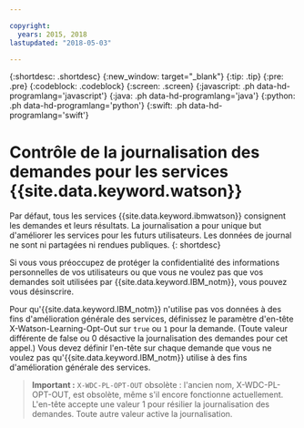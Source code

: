```yaml
---

copyright:
  years: 2015, 2018
lastupdated: "2018-05-03"

---
```


{:shortdesc: .shortdesc}
{:new_window: target="_blank"}
{:tip: .tip}
{:pre: .pre}
{:codeblock: .codeblock}
{:screen: .screen}
{:javascript: .ph data-hd-programlang='javascript'}
{:java: .ph data-hd-programlang='java'}
{:python: .ph data-hd-programlang='python'}
{:swift: .ph data-hd-programlang='swift'}

# Contrôle de la journalisation des demandes pour les services {{site.data.keyword.watson}}

Par défaut, tous les services {{site.data.keyword.ibmwatson}} consignent les demandes et leurs résultats. La journalisation a pour unique but d'améliorer les services pour les futurs utilisateurs. Les données de journal ne sont ni partagées ni rendues publiques.
{: shortdesc}

Si vous vous préoccupez de protéger la confidentialité des informations personnelles de vos utilisateurs ou que vous ne voulez pas que vos demandes soit utilisées par {{site.data.keyword.IBM_notm}}, vous pouvez vous désinscrire.

Pour qu'{{site.data.keyword.IBM_notm}} n'utilise pas vos données à des fins d'amélioration générale des services, définissez le paramètre d'en-tête X-Watson-Learning-Opt-Out sur `true` ou `1` pour la demande. (Toute valeur différente de false ou 0 désactive la journalisation des demandes pour cet appel.) Vous devez définir l'en-tête sur chaque demande que vous ne voulez pas qu'{{site.data.keyword.IBM_notm}} utilise à des fins d'amélioration générale des services.

> **Important :** `X-WDC-PL-OPT-OUT` obsolète : l'ancien nom, X-WDC-PL-OPT-OUT, est obsolète, même s'il encore fonctionne actuellement. L'en-tête accepte une valeur 1 pour résilier la journalisation des demandes. Toute autre valeur active la journalisation.
